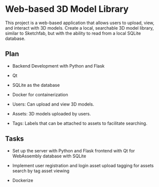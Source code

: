 # Web-based 3D Model Library

This project is a web-based application that allows users to upload, view, and interact with 3D models. Create a local, searchable 3D model library, similar to Sketchfab, but with the ability to read from a local SQLite database.

## Plan

- Backend Development with Python and Flask

-  Qt 

- SQLite as the database

- Docker for containerization

- Users: Can upload and view 3D models.

- Assets: 3D models uploaded by users.

- Tags: Labels that can be attached to assets to facilitate searching.

## Tasks

- Set up the server with Python and Flask
            frontend with Qt for WebAssembly
            database with SQLite

- Implement user registration and login
            asset upload
            tagging for assets
            search by tag
            asset viewing
- Dockerize
